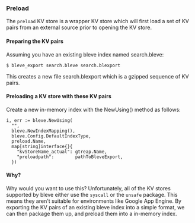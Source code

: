 ### Preload

The `preload` KV store is a wrapper KV store which will first load a set of KV pairs from an external source prior to opening the KV store.

#### Preparing the KV pairs

Assuming you have an existing bleve index named search.bleve:

```
$ bleve_export search.bleve search.blexport
```

This creates a new file search.blexport which is a gzipped sequence of KV pairs.

#### Preloading a KV store with these KV pairs

Create a new in-memory index with the NewUsing() method as follows:

```
i, err := bleve.NewUsing(
  "",
  bleve.NewIndexMapping(),
  bleve.Config.DefaultIndexType,
  preload.Name,
  map[string]interface{}{
    "kvStoreName_actual": gtreap.Name,
    "preloadpath":        pathToBleveExport,
  })
  ```

#### Why?

Why would you want to use this?  Unfortunately, all of the KV stores supported by bleve either use the `syscall` or the `unsafe` package.  This means they aren't suitable for environments like Google App Engine.  By exporting the KV pairs of an existing bleve index into a simple format, we can then package them up, and preload them into a in-memory index.

